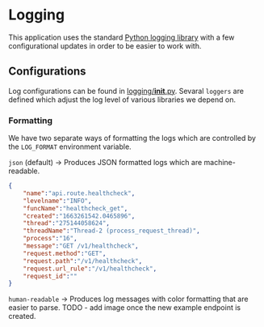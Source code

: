 # Logging

This application uses the standard [Python logging library](https://docs.python.org/3/library/logging.config.html) with a few configurational updates in order to be easier to work with.

## Configurations
Log configurations can be found in [logging/__init__.py](/app/api/logging/__init__.py). Sevaral `loggers` are defined which adjust the log level of various libraries we depend on.

### Formatting
We have two separate ways of formatting the logs which are controlled by the `LOG_FORMAT` environment variable.

`json` (default) -> Produces JSON formatted logs which are machine-readable.
```json
{
    "name":"api.route.healthcheck",
    "levelname":"INFO",
    "funcName":"healthcheck_get",
    "created":"1663261542.0465896",
    "thread":"275144058624",
    "threadName":"Thread-2 (process_request_thread)",
    "process":"16",
    "message":"GET /v1/healthcheck",
    "request.method":"GET",
    "request.path":"/v1/healthcheck",
    "request.url_rule":"/v1/healthcheck",
    "request_id":""
}
```

`human-readable` -> Produces log messages with color formatting that are easier to parse.
TODO - add image once the new example endpoint is created.